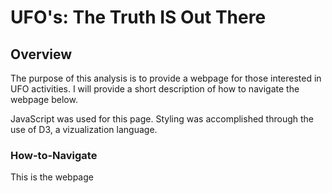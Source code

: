 # UFO's: The Truth IS Out There

## Overview
The purpose of this analysis is to provide a webpage for those interested in UFO activities.  I will provide a short description of how to navigate the webpage below.

JavaScript was used for this page.  Styling was accomplished through the use of D3, a vizualization language.

### How-to-Navigate



This is the webpage
